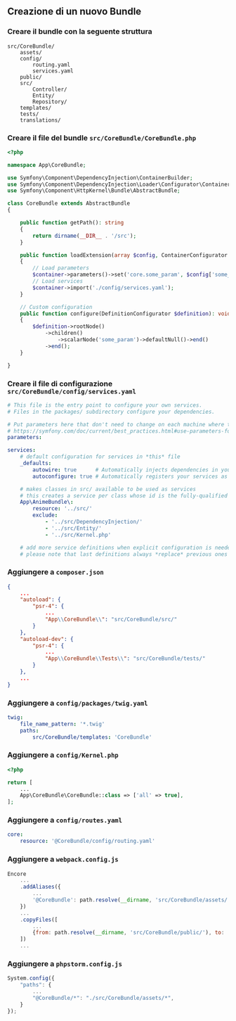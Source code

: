 ## Creazione di un nuovo Bundle

### Creare il bundle con la seguente struttura
```
src/CoreBundle/
    assets/
    config/
        routing.yaml
        services.yaml
    public/
    src/
        Controller/
        Entity/
        Repository/
    templates/
    tests/
    translations/
```

### Creare il file del bundle `src/CoreBundle/CoreBundle.php`
```php
<?php

namespace App\CoreBundle;

use Symfony\Component\DependencyInjection\ContainerBuilder;
use Symfony\Component\DependencyInjection\Loader\Configurator\ContainerConfigurator;
use Symfony\Component\HttpKernel\Bundle\AbstractBundle;

class CoreBundle extends AbstractBundle
{

    public function getPath(): string
    {
        return dirname(__DIR__ . '/src');
    }

    public function loadExtension(array $config, ContainerConfigurator $container, ContainerBuilder $builder): void
    {
        // Load parameters
        $container->parameters()->set('core.some_param', $config['some_param']);
        // Load services
        $container->import('./config/services.yaml');
    }

    // Custom configuration
    public function configure(DefinitionConfigurator $definition): void
    {
        $definition->rootNode()
            ->children()
                ->scalarNode('some_param')->defaultNull()->end()
            ->end();
    }

}
```

### Creare il file di configurazione `src/CoreBundle/config/services.yaml`
```yaml
# This file is the entry point to configure your own services.
# Files in the packages/ subdirectory configure your dependencies.

# Put parameters here that don't need to change on each machine where the app is deployed
# https://symfony.com/doc/current/best_practices.html#use-parameters-for-application-configuration
parameters:

services:
    # default configuration for services in *this* file
    _defaults:
        autowire: true      # Automatically injects dependencies in your services.
        autoconfigure: true # Automatically registers your services as commands, event subscribers, etc.

    # makes classes in src/ available to be used as services
    # this creates a service per class whose id is the fully-qualified class name
    App\AnimeBundle\:
        resource: '../src/'
        exclude:
            - '../src/DependencyInjection/'
            - '../src/Entity/'
            - '../src/Kernel.php'

    # add more service definitions when explicit configuration is needed
    # please note that last definitions always *replace* previous ones

```

### Aggiungere a `composer.json`
```json
{
    ...
    "autoload": {
        "psr-4": {
            ...
            "App\\CoreBundle\\": "src/CoreBundle/src/"
        }
    },
    "autoload-dev": {
        "psr-4": {
            ...
            "App\\CoreBundle\\Tests\\": "src/CoreBundle/tests/"
        }
    },
    ...
}
```

### Aggiungere a `config/packages/twig.yaml`
```yaml
twig:
    file_name_pattern: '*.twig'
    paths:
        src/CoreBundle/templates: 'CoreBundle'
```

### Aggiungere a `config/Kernel.php`
```php
<?php

return [
    ...
    App\CoreBundle\CoreBundle::class => ['all' => true],
];
```

### Aggiungere a `config/routes.yaml`
```yaml
core:
    resource: '@CoreBundle/config/routing.yaml'
```

### Aggiungere a `webpack.config.js`
```javascript
Encore
    ...
    .addAliases({
        ...
        '@CoreBundle': path.resolve(__dirname, 'src/CoreBundle/assets/'),
    })
    ...
    .copyFiles([
        ...
        {from: path.resolve(__dirname, 'src/CoreBundle/public/'), to: 'core/[path][name].[hash:8].[ext]'},
    ])
    ...
```

### Aggiungere a `phpstorm.config.js`
```javascript
System.config({
    "paths": {
        ...
        "@CoreBundle/*": "./src/CoreBundle/assets/*",
    }
});
```